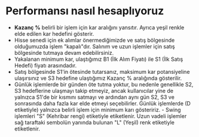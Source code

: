 # **Performansı nasıl hesaplıyoruz**
- **Kazanç %** belirli bir işlem için kar aralığını yansıtır. Ayrıca yeşil renkle elde edilen kar hedefini gösterir.
- Hisse senedi için ek alımlar önermediğimizde ve satış bölgesinde olduğumuzda işlem "kapalı"dır. Salınım ve uzun işlemler için satış bölgesinde tutmaya devam edebilirsiniz.
- Yakalanan minimum kar, ulaştığımız B1 (İlk Alım Fiyatı) ile S1 (İlk Satış Hedefi) fiyatı arasındadır.
- Satış bölgesinde S1'in ötesinde tutarsanız, maksimum kar potansiyeline ulaşırsınız ve S3 hedefine ulaştığımız Kazanç % aralığında gösterilir.
- Günlük işlemlerde bir günden öte tutma yoktur, bu nedenle genellikle S2, S3 hedeflerine ulaşmayı takip etmeyiz, ancak kullanıcılar yine de yalnızca S1'de bir kısmını satmayı ve ardından aynı gün S2, S3 ve sonrasında daha fazla kar elde etmeyi seçebilirler. Günlük işlemlerde (D etiketiyle) yalnızca belirli işlem için minimum karı gösteririz. - Swing işlemleri "S" (Kehribar rengi) etiketiyle etiketlenir. Uzun vadeli işlemler sağ taraftaki sembolün yanında bulunan "L" (Yeşil) renk etiketiyle etiketlenir.